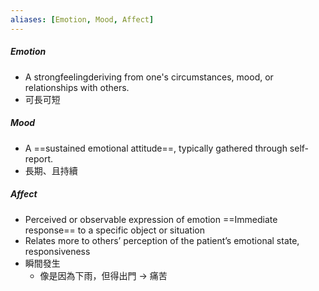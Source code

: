 ```yaml
---
aliases: [Emotion, Mood, Affect]
---
```

##### Emotion
- A strongfeelingderiving from one's circumstances, mood, or relationships with others.
- 可長可短
##### Mood 
- A ==sustained emotional attitude==, typically gathered through self-report.
- 長期、且持續
##### Affect
- Perceived or observable expression of emotion ==Immediate response== to a specific object or situation
- Relates more to others’ perception of the patient’s emotional state, responsiveness
- 瞬間發生
	- 像是因為下雨，但得出門 -> 痛苦